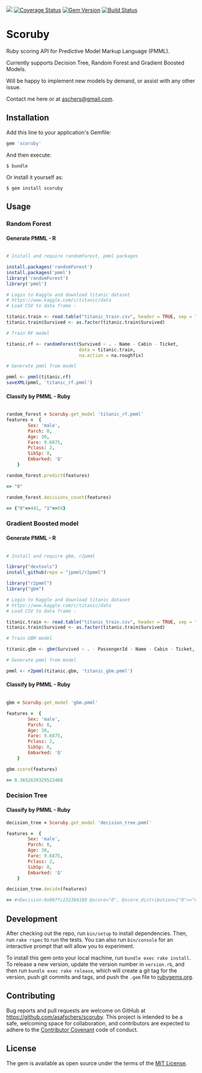 <a href="https://codeclimate.com/github/asafschers/scoruby"><img src="https://codeclimate.com/github/asafschers/scoruby/badges/gpa.svg" /></a>
[![Coverage Status](https://coveralls.io/repos/github/asafschers/scoruby/badge.svg?branch=master)](https://coveralls.io/github/asafschers/scoruby?branch=master)
[![Gem Version](https://badge.fury.io/rb/scoruby.svg)](https://badge.fury.io/rb/scoruby)
[![Build Status](https://travis-ci.org/asafschers/scoruby.svg?branch=master)](https://travis-ci.org/asafschers/scoruby)

# Scoruby

Ruby scoring API for Predictive Model Markup Language (PMML).

Currently supports Decision Tree, Random Forest and Gradient Boosted Models.

Will be happy to implement new models by demand, or assist with any other issue.

Contact me here or at aschers@gmail.com.

## Installation

Add this line to your application's Gemfile:

```ruby
gem 'scoruby'
```

And then execute:

    $ bundle

Or install it yourself as:

    $ gem install scoruby

## Usage
### Random Forest
#### Generate  PMML - R

```R

# Install and require randomForest, pmml packages

install.packages('randomForest')
install.packages('pmml')
library('randomForest')
library('pmml')

# Login to Kaggle and download titanic dataset 
# https://www.kaggle.com/c/titanic/data 
# Load CSV to data frame -

titanic.train <- read.table("titanic_train.csv", header = TRUE, sep = ",")
titanic.train$Survived <- as.factor(titanic.train$Survived)

# Train RF model

titanic.rf <- randomForest(Survived ~ . - Name - Cabin - Ticket,
                           data = titanic.train, 
                           na.action = na.roughfix)

# Generate pmml from model

pmml <- pmml(titanic.rf)
saveXML(pmml, 'titanic_rf.pmml')

```

#### Classify by PMML - Ruby

```ruby

random_forest = Scoruby.get_model 'titanic_rf.pmml'
features =  {
        Sex: 'male',
        Parch: 0,
        Age: 30,
        Fare: 9.6875,
        Pclass: 2,
        SibSp: 0,
        Embarked: 'Q'       
    }

random_forest.predict(features)

=> "0"

random_forest.decisions_count(features)

=> {"0"=>441, "1"=>59}

```

### Gradient Boosted model

#### Generate  PMML - R

```R

# Install and require gbm, r2pmml

library("devtools")
install_github(repo = "jpmml/r2pmml")

library("r2pmml")
library("gbm")

# Login to Kaggle and download titanic dataset 
# https://www.kaggle.com/c/titanic/data 
# Load CSV to data frame -

titanic.train <- read.table("titanic_train.csv", header = TRUE, sep = ",")
titanic.train$Survived <- as.factor(titanic.train$Survived)

# Train GBM model

titanic.gbm <- gbm(Survived ~ . - PassengerId - Name - Cabin - Ticket,  data = titanic.train)

# Generate pmml from model

pmml <- r2pmml(titanic.gbm, 'titanic_gbm.pmml')

```

#### Classify by PMML - Ruby

```ruby

gbm = Scoruby.get_model 'gbm.pmml'

features =  {
        Sex: 'male',
        Parch: 0,
        Age: 30,
        Fare: 9.6875,
        Pclass: 2,
        SibSp: 0,
        Embarked: 'Q'       
    }

gbm.score(features)

=> 0.3652639329522468

```

### Decision Tree

#### Classify by PMML - Ruby

```ruby
decision_tree = Scoruby.get_model 'decision_tree.pmml'

features =  {
        Sex: 'male',
        Parch: 0,
        Age: 30,
        Fare: 9.6875,
        Pclass: 2,
        SibSp: 0,
        Embarked: 'Q'       
    }

decision_tree.decide(features)

=> #<Decision:0x007fc232384180 @score="0", @score_distribution={"0"=>"0.999615579933873", "1"=>"0.000384420066126561"}>
```

## Development

After checking out the repo, run `bin/setup` to install dependencies. Then, run `rake rspec` to run the tests. You can also run `bin/console` for an interactive prompt that will allow you to experiment.

To install this gem onto your local machine, run `bundle exec rake install`. To release a new version, update the version number in `version.rb`, and then run `bundle exec rake release`, which will create a git tag for the version, push git commits and tags, and push the `.gem` file to [rubygems.org](https://rubygems.org).

## Contributing

Bug reports and pull requests are welcome on GitHub at https://github.com/asafschers/scoruby. This project is intended to be a safe, welcoming space for collaboration, and contributors are expected to adhere to the [Contributor Covenant](contributor-covenant.org) code of conduct.


## License

The gem is available as open source under the terms of the [MIT License](http://opensource.org/licenses/MIT).

